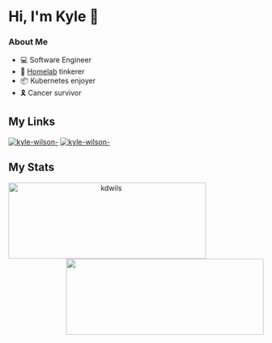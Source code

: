 # Hi, I'm Kyle 👋

### About Me
* 💻 Software Engineer  
* 🚀 [Homelab](https://github.com/kdwils/homelab) tinkerer
* 📦 Kubernetes enjoyer
* 🎗️ Cancer survivor

## My Links
<p align="left" >
    <a href="https://blog.kyledev.co" target="blank"><img align="center" src="https://img.shields.io/badge/blog.kyledev.co-44475a?logo=hugo&style=for-the-badge&link=https://blog.kyledev.co" alt="kyle-wilson-" /></a>
    <a href="https://argocd.kyledev.co" target="blank"><img align="center" src="https://img.shields.io/badge/homelab-44475a?logo=argo&style=for-the-badge&link=https://argocd.kyledev.co" alt="kyle-wilson-" /></a>
</p>

<h2 align="left">My Stats</h2>
<p align=center>
  <div align=center>
    <a href="https://github.com/anuraghazra/github-readme-streak-stats" title="Go to Source">
      <img align="left" width=390 height=150 src="https://streak-stats.demolab.com/?user=kdwils&theme=dracula&border=FF79C6" alt="kdwils" />
    </a>
    <a href="https://github.com/anuraghazra/github-readme-stats" title="Go to Source">
      <img align="right" width=390 height=150 src="https://github-readme-stats.vercel.app/api?username=kdwils&show_icons=true&theme=dracula&border_color=FF79C6&hide_border=false" />
    </a>
  </div>
</p>